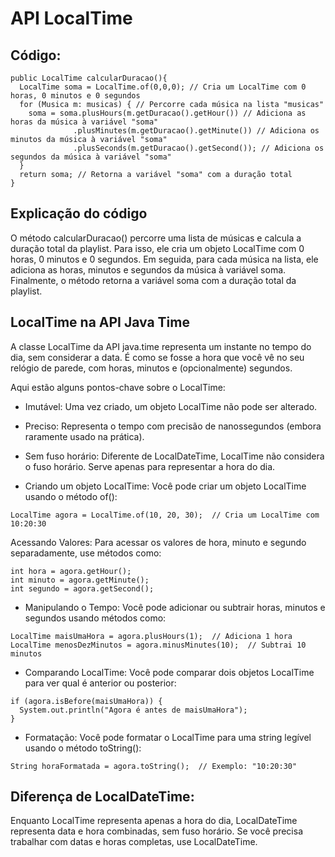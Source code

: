 # API LocalTime

## Código:
````
public LocalTime calcularDuracao(){
  LocalTime soma = LocalTime.of(0,0,0); // Cria um LocalTime com 0 horas, 0 minutos e 0 segundos
  for (Musica m: musicas) { // Percorre cada música na lista "musicas"
    soma = soma.plusHours(m.getDuracao().getHour()) // Adiciona as horas da música à variável "soma"
              .plusMinutes(m.getDuracao().getMinute()) // Adiciona os minutos da música à variável "soma"
              .plusSeconds(m.getDuracao().getSecond()); // Adiciona os segundos da música à variável "soma"
  }
  return soma; // Retorna a variável "soma" com a duração total
}

````
## Explicação do código
O método calcularDuracao() percorre uma lista de músicas e calcula a duração total da playlist. Para isso, ele cria um objeto LocalTime com 0 horas, 
0 minutos e 0 segundos. Em seguida, para cada música na lista, ele adiciona as horas, 
minutos e segundos da música à variável soma. Finalmente, o método retorna a variável soma com a duração total da playlist.

## LocalTime na API Java Time
A classe LocalTime da API java.time representa um instante no tempo do dia, sem considerar a data. É como se fosse a hora que você vê no seu relógio de parede, com horas, minutos e (opcionalmente) segundos.

Aqui estão alguns pontos-chave sobre o LocalTime:

* Imutável: Uma vez criado, um objeto LocalTime não pode ser alterado.
* Preciso: Representa o tempo com precisão de nanossegundos (embora raramente usado na prática).
* Sem fuso horário: Diferente de LocalDateTime, LocalTime não considera o fuso horário. Serve apenas para representar a hora do dia.

* Criando um objeto LocalTime:
Você pode criar um objeto LocalTime usando o método of():

````
LocalTime agora = LocalTime.of(10, 20, 30);  // Cria um LocalTime com 10:20:30

````
Acessando Valores:
Para acessar os valores de hora, minuto e segundo separadamente, use métodos como:
````
int hora = agora.getHour();
int minuto = agora.getMinute();
int segundo = agora.getSecond();

````
* Manipulando o Tempo:
Você pode adicionar ou subtrair horas, minutos e segundos usando métodos como:
````
LocalTime maisUmaHora = agora.plusHours(1);  // Adiciona 1 hora
LocalTime menosDezMinutos = agora.minusMinutes(10);  // Subtrai 10 minutos

````
* Comparando LocalTime:
Você pode comparar dois objetos LocalTime para ver qual é anterior ou posterior:

````
if (agora.isBefore(maisUmaHora)) {
  System.out.println("Agora é antes de maisUmaHora");
}

````
* Formatação:
Você pode formatar o LocalTime para uma string legível usando o método toString():
````
String horaFormatada = agora.toString();  // Exemplo: "10:20:30"
````
## Diferença de LocalDateTime:
Enquanto LocalTime representa apenas a hora do dia, LocalDateTime representa data e hora combinadas, 
sem fuso horário. Se você precisa trabalhar com datas e horas completas, use LocalDateTime.
